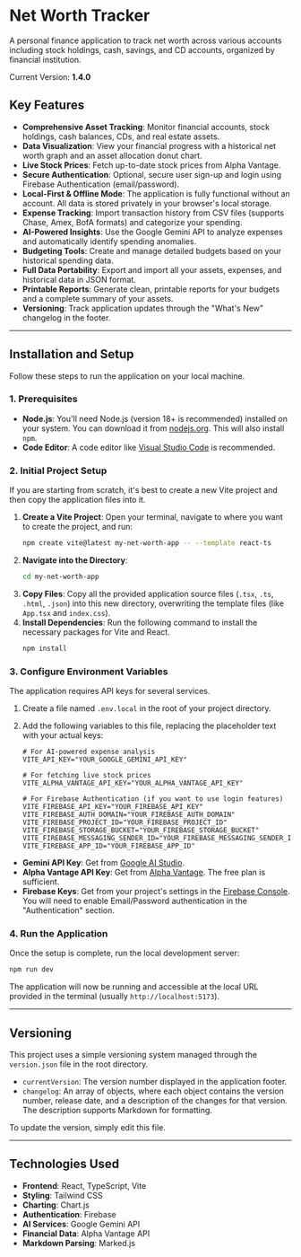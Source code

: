 # Net Worth Tracker

A personal finance application to track net worth across various accounts including stock holdings, cash, savings, and CD accounts, organized by financial institution.

Current Version: **1.4.0**

## Key Features

*   **Comprehensive Asset Tracking**: Monitor financial accounts, stock holdings, cash balances, CDs, and real estate assets.
*   **Data Visualization**: View your financial progress with a historical net worth graph and an asset allocation donut chart.
*   **Live Stock Prices**: Fetch up-to-date stock prices from Alpha Vantage.
*   **Secure Authentication**: Optional, secure user sign-up and login using Firebase Authentication (email/password).
*   **Local-First & Offline Mode**: The application is fully functional without an account. All data is stored privately in your browser's local storage.
*   **Expense Tracking**: Import transaction history from CSV files (supports Chase, Amex, BofA formats) and categorize your spending.
*   **AI-Powered Insights**: Use the Google Gemini API to analyze expenses and automatically identify spending anomalies.
*   **Budgeting Tools**: Create and manage detailed budgets based on your historical spending data.
*   **Full Data Portability**: Export and import all your assets, expenses, and historical data in JSON format.
*   **Printable Reports**: Generate clean, printable reports for your budgets and a complete summary of your assets.
*   **Versioning**: Track application updates through the "What's New" changelog in the footer.

---

## Installation and Setup

Follow these steps to run the application on your local machine.

### 1. Prerequisites

*   **Node.js**: You'll need Node.js (version 18+ is recommended) installed on your system. You can download it from [nodejs.org](https://nodejs.org/). This will also install `npm`.
*   **Code Editor**: A code editor like [Visual Studio Code](https://code.visualstudio.com/) is recommended.

### 2. Initial Project Setup

If you are starting from scratch, it's best to create a new Vite project and then copy the application files into it.

1.  **Create a Vite Project**: Open your terminal, navigate to where you want to create the project, and run:
    ```bash
    npm create vite@latest my-net-worth-app -- --template react-ts
    ```
2.  **Navigate into the Directory**:
    ```bash
    cd my-net-worth-app
    ```
3.  **Copy Files**: Copy all the provided application source files (`.tsx`, `.ts`, `.html`, `.json`) into this new directory, overwriting the template files (like `App.tsx` and `index.css`).
4.  **Install Dependencies**: Run the following command to install the necessary packages for Vite and React.
    ```bash
    npm install
    ```

### 3. Configure Environment Variables

The application requires API keys for several services.

1.  Create a file named `.env.local` in the root of your project directory.
2.  Add the following variables to this file, replacing the placeholder text with your actual keys:

    ```
    # For AI-powered expense analysis
    VITE_API_KEY="YOUR_GOOGLE_GEMINI_API_KEY"

    # For fetching live stock prices
    VITE_ALPHA_VANTAGE_API_KEY="YOUR_ALPHA_VANTAGE_API_KEY"

    # For Firebase Authentication (if you want to use login features)
    VITE_FIREBASE_API_KEY="YOUR_FIREBASE_API_KEY"
    VITE_FIREBASE_AUTH_DOMAIN="YOUR_FIREBASE_AUTH_DOMAIN"
    VITE_FIREBASE_PROJECT_ID="YOUR_FIREBASE_PROJECT_ID"
    VITE_FIREBASE_STORAGE_BUCKET="YOUR_FIREBASE_STORAGE_BUCKET"
    VITE_FIREBASE_MESSAGING_SENDER_ID="YOUR_FIREBASE_MESSAGING_SENDER_ID"
    VITE_FIREBASE_APP_ID="YOUR_FIREBASE_APP_ID"
    ```

*   **Gemini API Key**: Get from [Google AI Studio](https://aistudio.google.com/app/apikey).
*   **Alpha Vantage API Key**: Get from [Alpha Vantage](https://www.alphavantage.co/support/#api-key). The free plan is sufficient.
*   **Firebase Keys**: Get from your project's settings in the [Firebase Console](https://console.firebase.google.com/). You will need to enable Email/Password authentication in the "Authentication" section.

### 4. Run the Application

Once the setup is complete, run the local development server:

```bash
npm run dev
```

The application will now be running and accessible at the local URL provided in the terminal (usually `http://localhost:5173`).

---

## Versioning

This project uses a simple versioning system managed through the `version.json` file in the root directory.

*   `currentVersion`: The version number displayed in the application footer.
*   `changelog`: An array of objects, where each object contains the version number, release date, and a description of the changes for that version. The description supports Markdown for formatting.

To update the version, simply edit this file.

---

## Technologies Used

*   **Frontend**: React, TypeScript, Vite
*   **Styling**: Tailwind CSS
*   **Charting**: Chart.js
*   **Authentication**: Firebase
*   **AI Services**: Google Gemini API
*   **Financial Data**: Alpha Vantage API
*   **Markdown Parsing**: Marked.js